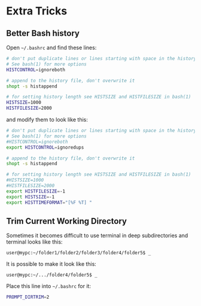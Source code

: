 # Extra Tricks

## Better Bash history

Open `~/.bashrc` and find these lines:

```bash
# don't put duplicate lines or lines starting with space in the history.
# See bash(1) for more options
HISTCONTROL=ignoreboth

# append to the history file, don't overwrite it
shopt -s histappend

# for setting history length see HISTSIZE and HISTFILESIZE in bash(1)
HISTSIZE=1000
HISTFILESIZE=2000
```

and modify them to look like this:

```bash
# don't put duplicate lines or lines starting with space in the history.
# See bash(1) for more options
#HISTCONTROL=ignoreboth
export HISTCONTROL=ignoredups

# append to the history file, don't overwrite it
shopt -s histappend

# for setting history length see HISTSIZE and HISTFILESIZE in bash(1)
#HISTSIZE=1000
#HISTFILESIZE=2000
export HISTFILESIZE=-1
export HISTSIZE=-1
export HISTTIMEFORMAT="[%F %T] "
```

## Trim Current Working Directory

Sometimes it becomes difficult to use terminal in deep subdirectories and terminal looks like this:

`user@mypc:~/folder1/folder2/folder3/folder4/folder5$ _`

It is possible to make it look like this:

`user@mypc:~/.../folder4/folder5$ _`

Place this line into `~/.bashrc` for it:

```bash
PROMPT_DIRTRIM=2
```

